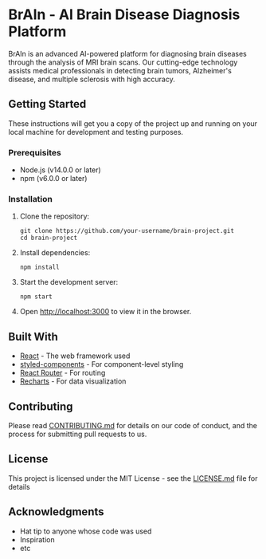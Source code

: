 # BrAIn - AI Brain Disease Diagnosis Platform

BrAIn is an advanced AI-powered platform for diagnosing brain diseases through the analysis of MRI brain scans. Our cutting-edge technology assists medical professionals in detecting brain tumors, Alzheimer's disease, and multiple sclerosis with high accuracy.

## Getting Started

These instructions will get you a copy of the project up and running on your local machine for development and testing purposes.

### Prerequisites

- Node.js (v14.0.0 or later)
- npm (v6.0.0 or later)

### Installation

1. Clone the repository:
   ```
   git clone https://github.com/your-username/brain-project.git
   cd brain-project
   ```

2. Install dependencies:
   ```
   npm install
   ```

3. Start the development server:
   ```
   npm start
   ```

4. Open [http://localhost:3000](http://localhost:3000) to view it in the browser.

## Built With

- [React](https://reactjs.org/) - The web framework used
- [styled-components](https://styled-components.com/) - For component-level styling
- [React Router](https://reactrouter.com/) - For routing
- [Recharts](https://recharts.org/) - For data visualization

## Contributing

Please read [CONTRIBUTING.md](CONTRIBUTING.md) for details on our code of conduct, and the process for submitting pull requests to us.

## License

This project is licensed under the MIT License - see the [LICENSE.md](LICENSE.md) file for details

## Acknowledgments

* Hat tip to anyone whose code was used
* Inspiration
* etc